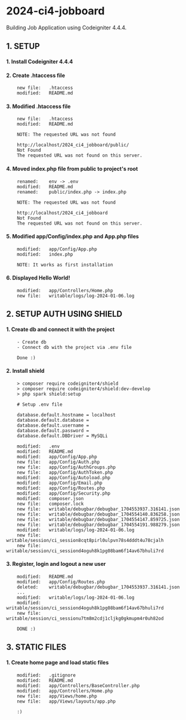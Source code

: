 # 2024-ci4-jobboard
Building Job Application using Codeigniter 4.4.4.


## 1. SETUP

#### 1. Install Codeigniter 4.4.4

#### 2. Create .htaccess file

        new file:   .htaccess
        modified:   README.md

#### 3. Modified .htaccess file

        new file:   .htaccess
        modified:   README.md

        NOTE: The requested URL was not found

        http://localhost/2024_ci4_jobboard/public/
        Not Found
        The requested URL was not found on this server.

#### 4. Moved index.php file from public to project's root

        renamed:    env -> .env
        modified:   README.md
        renamed:    public/index.php -> index.php

        NOTE: The requested URL was not found

        http://localhost/2024_ci4_jobboard
        Not Found
        The requested URL was not found on this server.

#### 5. Modified app/Config/index.php and App.php files

        modified:   app/Config/App.php
        modified:   index.php

        NOTE: It works as first installation

#### 6. Displayed Hello World!

        modified:   app/Controllers/Home.php
        new file:   writable/logs/log-2024-01-06.log


## 2. SETUP AUTH USING SHIELD

#### 1. Create db and connect it with the project

        - Create db
        - Connect db with the project via .env file

        Done :)

#### 2. Install shield

        > composer require codeigniter4/shield
        > composer require codeigniter4/shield:dev-develop
        > php spark shield:setup

        # Setup .env file

		database.default.hostname = localhost
		database.default.database = 
		database.default.username = 
		database.default.password = 
		database.default.DBDriver = MySQLi

        modified:   .env
        modified:   README.md
        modified:   app/Config/App.php
        new file:   app/Config/Auth.php
        new file:   app/Config/AuthGroups.php
        new file:   app/Config/AuthToken.php
        modified:   app/Config/Autoload.php
        modified:   app/Config/Email.php
        modified:   app/Config/Routes.php
        modified:   app/Config/Security.php
        modified:   composer.json
        new file:   composer.lock
        new file:   writable/debugbar/debugbar_1704553937.316141.json
        new file:   writable/debugbar/debugbar_1704554140.836258.json
        new file:   writable/debugbar/debugbar_1704554147.859725.json
        new file:   writable/debugbar/debugbar_1704554191.988279.json
        modified:   writable/logs/log-2024-01-06.log
        new file:   writable/session/ci_session8cqt8pirl0ulpvn78s4dddt4u78cjalh
        new file:   writable/session/ci_sessiond4oguh8k1pg08bam6f14av67bhuli7rd

#### 3. Register, login and logout a new user

        modified:   README.md
        modified:   app/Config/Routes.php
        deleted:    writable/debugbar/debugbar_1704553937.316141.json
        ...
        modified:   writable/logs/log-2024-01-06.log
        modified:   writable/session/ci_sessiond4oguh8k1pg08bam6f14av67bhuli7rd
        new file:   writable/session/ci_sessionu7tm8m2cdj1cljkg0gkmupm4r0uh82od

        DONE :)


## 3. STATIC FILES

#### 1. Create home page and load static files

        modified:   .gitignore
        modified:   README.md
        modified:   app/Controllers/BaseController.php
        modified:   app/Controllers/Home.php
        new file:   app/Views/home.php
        new file:   app/Views/layouts/app.php

        :)